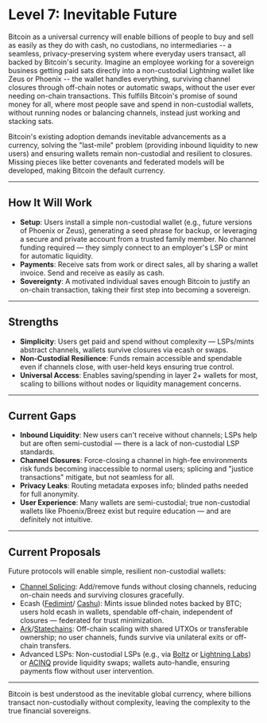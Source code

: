 # Level 7: Inevitable Future

Bitcoin as a universal currency will enable billions of people to buy and sell as easily as they do with cash, no custodians, no intermediaries -- a seamless, privacy-preserving system where everyday users transact, all backed by Bitcoin's security. Imagine an employee working for a sovereign business getting paid sats directly into a non-custodial Lightning wallet like Zeus or Phoenix -- the wallet handles everything, surviving channel closures through off-chain notes or automatic swaps, without the user ever needing on-chain transactions. This fulfills Bitcoin's promise of sound money for all, where most people save and spend in non-custodial wallets, without running nodes or balancing channels, instead just working and stacking sats.

Bitcoin's existing adoption demands inevitable advancements as a currency, solving the "last-mile" problem (providing inbound liquidity to new users) and ensuring wallets remain non-custodial and resilient to closures. Missing pieces like better covenants and federated models will be developed, making Bitcoin the default currency.




---

## How It Will Work

- **Setup**: Users install a simple non-custodial wallet (e.g., future versions of Phoenix or Zeus), generating a seed phrase for backup, or leveraging a secure and private account from a trusted family member. No channel funding required — they simply connect to an employer's LSP or mint for automatic liquidity.
- **Payments**: Receive sats from work or direct sales, all by sharing a wallet invoice. Send and receive as easily as cash.
- **Sovereignty**: A motivated individual saves enough Bitcoin to justify an on-chain transaction, taking their first step into becoming a sovereign.





---

## Strengths

- **Simplicity**: Users get paid and spend without complexity — LSPs/mints abstract channels, wallets survive closures via ecash or swaps.
- **Non-Custodial Resilience**: Funds remain accessible and spendable even if channels close, with user-held keys ensuring true control.
- **Universal Access**: Enables saving/spending in layer 2+ wallets for most, scaling to billions without nodes or liquidity management concerns.






---

## Current Gaps

- **Inbound Liquidity**: New users can't receive without channels; LSPs help but are often semi-custodial — there is a lack of non-custodial LSP standards.
- **Channel Closures**: Force-closing a channel in high-fee environments risk funds becoming inaccessible to normal users; splicing and "justice transactions" mitigate, but not seamless for all.
- **Privacy Leaks**: Routing metadata exposes info; blinded paths needed for full anonymity.
- **User Experience**: Many wallets are semi-custodial; true non-custodial wallets like Phoenix/Breez exist but require education — and are definitely not intuitive.




---

## Current Proposals

Future protocols will enable simple, resilient non-custodial wallets:

- [Channel Splicing](https://bitcoinops.org/en/topics/splicing/): Add/remove funds without closing channels, reducing on-chain needs and surviving closures gracefully. 
- Ecash ([Fedimint](https://fedimint.org/)/ [Cashu](https://cashu.space/)): Mints issue blinded notes backed by BTC; users hold ecash in wallets, spendable off-chain, independent of closures — federated for trust minimization.
- [Ark](https://arkdev.info/)/[Statechains](https://bitcoinops.org/en/topics/statechains/): Off-chain scaling with shared UTXOs or transferable ownership; no user channels, funds survive via unilateral exits or off-chain transfers.
- Advanced LSPs: Non-custodial LSPs (e.g., via [Boltz](https://boltz.exchange/) or [Lightning Labs](https://lightning.engineering/)) 
or [ACINQ](https://acinq.co/) provide liquidity swaps; wallets auto-handle, ensuring payments flow without user intervention.





---

Bitcoin is best understood as the inevitable global currency, where billions transact non-custodially without complexity, leaving the complexity to the true financial sovereigns.









